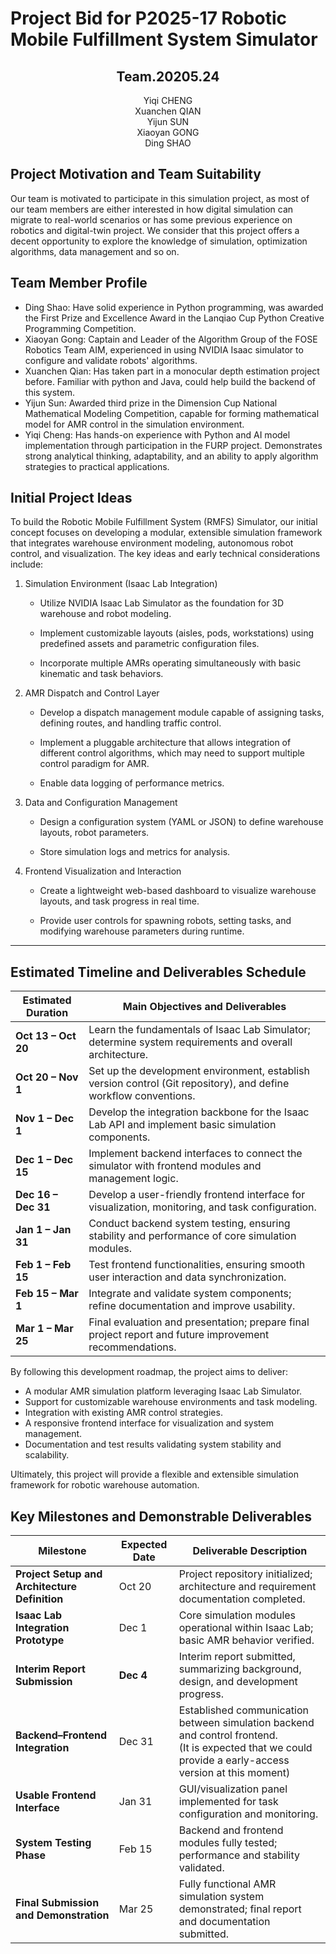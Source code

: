 # Project Bid for P2025-17  Robotic Mobile Fulfillment System Simulator

## <center>Team.20205.24


<center>Yiqi CHENG</center>
<center>Xuanchen QIAN</center>
<center>Yijun SUN</center>
<center>Xiaoyan GONG</center>
<center>Ding SHAO</center>


## Project Motivation and Team Suitability

Our team is motivated to participate in this simulation project, as most of our team members are either interested in how digital simulation can migrate to real-world scenarios or has some previous experience on robotics and digital-twin project. We consider that this project offers a decent opportunity to explore the knowledge of simulation, optimization algorithms, data management and so on. 

## Team Member Profile

- Ding Shao: Have solid experience in Python programming, was awarded the First Prize and Excellence Award in the Lanqiao Cup Python Creative Programming Competition.
- Xiaoyan Gong: Captain and Leader of the Algorithm Group of the FOSE Robotics Team AIM, experienced in using NVIDIA Isaac simulator to configure and validate robots' algorithms.
- Xuanchen Qian: Has taken part in a monocular depth estimation project before. Familiar with python and Java, could help build the backend of this system.
- Yijun Sun: Awarded third prize in the Dimension Cup National Mathematical Modeling Competition, capable for forming mathematical model for AMR control in the simulation environment.
- Yiqi Cheng: Has hands-on experience with Python and AI model implementation through participation in the FURP project. Demonstrates strong analytical thinking, adaptability, and an ability to apply algorithm strategies to practical applications.

## Initial Project Ideas

To build the Robotic Mobile Fulfillment System (RMFS) Simulator, our initial concept focuses on developing a modular, extensible simulation framework that integrates warehouse environment modeling, autonomous robot control, and visualization. The key ideas and early technical considerations include:

1. Simulation Environment (Isaac Lab Integration)

   - Utilize NVIDIA Isaac Lab Simulator as the foundation for 3D warehouse and robot modeling.

   - Implement customizable layouts (aisles, pods, workstations) using predefined assets and parametric configuration files.

   - Incorporate multiple AMRs operating simultaneously with basic kinematic and task behaviors.

2. AMR Dispatch and Control Layer

   - Develop a dispatch management module capable of assigning tasks, defining routes, and handling traffic control.

   - Implement a pluggable architecture that allows integration of different control algorithms, which may need to support multiple control paradigm for AMR.

   - Enable data logging of performance metrics.

3. Data and Configuration Management

   - Design a configuration system (YAML or JSON) to define warehouse layouts, robot parameters.

   - Store simulation logs and metrics for analysis.

4. Frontend Visualization and Interaction

   - Create a lightweight web-based dashboard to visualize warehouse layouts, and task progress in real time.

   - Provide user controls for spawning robots, setting tasks, and modifying warehouse parameters during runtime.

---

## Estimated Timeline and Deliverables Schedule

| **Estimated Duration** | **Main Objectives and Deliverables**  |
| ---- | -- |
| **Oct 13 – Oct 20**    | Learn the fundamentals of Isaac Lab Simulator; determine system requirements and overall architecture.           |
| **Oct 20 – Nov 1**     | Set up the development environment, establish version control (Git repository), and define workflow conventions. |
| **Nov 1 – Dec 1**      | Develop the integration backbone for the Isaac Lab API and implement basic simulation components.                |
| **Dec 1 – Dec 15**     | Implement backend interfaces to connect the simulator with frontend modules and management logic.                |
| **Dec 16 – Dec 31**    | Develop a user-friendly frontend interface for visualization, monitoring, and task configuration.                |
| **Jan 1 – Jan 31**     | Conduct backend system testing, ensuring stability and performance of core simulation modules.                   |
| **Feb 1 – Feb 15**     | Test frontend functionalities, ensuring smooth user interaction and data synchronization.                        |
| **Feb 15 – Mar 1**     | Integrate and validate system components; refine documentation and improve usability.                            |
| **Mar 1 – Mar 25**     | Final evaluation and presentation; prepare final project report and future improvement recommendations.          |

By following this development roadmap, the project aims to deliver:

- A modular AMR simulation platform leveraging Isaac Lab Simulator.
- Support for customizable warehouse environments and task modeling.
- Integration with existing AMR control strategies.
- A responsive frontend interface for visualization and system management.
- Documentation and test results validating system stability and scalability.

Ultimately, this project will provide a flexible and extensible simulation framework for robotic warehouse automation.


## Key Milestones and Demonstrable Deliverables

| **Milestone**                                 | **Expected Date** | **Deliverable Description**                                                                    |
| --------------------------------------------- | ----------------- | ---------------------------------------------------------------------------------------------- |
| **Project Setup and Architecture Definition** | Oct 20            | Project repository initialized; architecture and requirement documentation completed.          |
| **Isaac Lab Integration Prototype**           | Dec 1             | Core simulation modules operational within Isaac Lab; basic AMR behavior verified.             |
| **Interim Report Submission**                 | **Dec 4**         | Interim report submitted, summarizing background, design, and development progress.            |
| **Backend–Frontend Integration**              | Dec 31            | Established communication between simulation backend and control frontend. <br> (It is expected that we could provide a early-access version at this moment)|
| **Usable Frontend Interface**                 | Jan 31            | GUI/visualization panel implemented for task configuration and monitoring.                     |
| **System Testing Phase**                      | Feb 15            | Backend and frontend modules fully tested; performance and stability validated.                |
| **Final Submission and Demonstration**        | Mar 25            | Fully functional AMR simulation system demonstrated; final report and documentation submitted. |
